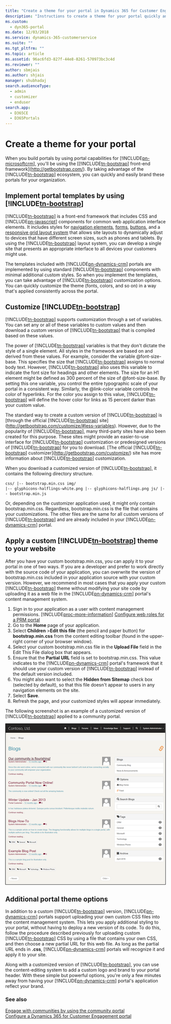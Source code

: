 ```yaml
---
title: "Create a theme for your portal in Dynamics 365 for Customer Engagement | MicrosoftDocs"
description: "Instructions to create a theme for your portal quickly and easily brand these portals for your organization."
ms.custom: 
  - dyn365-portal
ms.date: 12/03/2018
ms.service: dynamics-365-customerservice
ms.suite: ""
ms.tgt_pltfrm: ""
ms.topic: article
ms.assetid: 96ac6fd3-827f-44e8-8261-570973bc3c4d
ms.reviewer: ""
author: sbmjais
ms.author: shjais
manager: shubhadaj
search.audienceType: 
  - admin
  - customizer
  - enduser
search.app: 
  - D365CE
  - D365Portals
---
```

# Create a theme for your portal
When you build portals by using portal capabilities for [!INCLUDE[pn-microsoftcrm](../includes/pn-microsoftcrm.md)], you'll be using the [[!INCLUDE[tn-bootstrap](../includes/tn-bootstrap.md)] front-end framework](http://getbootstrap.com/). By taking advantage of the [!INCLUDE[tn-bootstrap](../includes/tn-bootstrap.md)] ecosystem, you can quickly and easily brand these portals for your organization.  

## Implement portal templates by using [!INCLUDE[tn-bootstrap](../includes/tn-bootstrap.md)]

[!INCLUDE[tn-bootstrap](../includes/tn-bootstrap.md)] is a front-end framework that includes CSS and [!INCLUDE[pn-javascript](../includes/pn-javascript.md)] components for common web application interface elements. It includes styles for [navigation elements](http://getbootstrap.com/components/#nav), [forms](http://getbootstrap.com/css/#forms), [buttons](http://getbootstrap.com/css/#buttons), and a [responsive grid layout system](http://getbootstrap.com/css/#grid) that allows site layouts to dynamically adjust to devices that have different screen sizes, such as phones and tablets. By using the [!INCLUDE[tn-bootstrap](../includes/tn-bootstrap.md)] layout system, you can develop a single site that presents an appropriate interface to all devices your customers might use.

The templates included with [!INCLUDE[pn-dynamics-crm](../includes/pn-dynamics-crm.md)] portals are implemented by using standard [!INCLUDE[tn-bootstrap](../includes/tn-bootstrap.md)] components with minimal additional custom styles. So when you implement the templates, you can take advantage of [!INCLUDE[tn-bootstrap](../includes/tn-bootstrap.md)] customization options. You can quickly customize the theme (fonts, colors, and so on) in a way that's applied consistently across the portal.

## Customize [!INCLUDE[tn-bootstrap](../includes/tn-bootstrap.md)]

[!INCLUDE[tn-bootstrap](../includes/tn-bootstrap.md)] supports customization through a set of variables. You can set any or all of these variables to custom values and then download a custom version of [!INCLUDE[tn-bootstrap](../includes/tn-bootstrap.md)] that is compiled based on these values.

The power of [!INCLUDE[tn-bootstrap](../includes/tn-bootstrap.md)] variables is that they don't dictate the style of a single element. All styles in the framework are based on and derived from these values. For example, consider the variable @font-size-base. This specifies the size that [!INCLUDE[tn-bootstrap](../includes/tn-bootstrap.md)] assigns to normal body text. However, [!INCLUDE[tn-bootstrap](../includes/tn-bootstrap.md)] also uses this variable to indicate the font size for headings and other elements. The size for an H1 element might be defined as 300 percent of the size of @font-size-base. By setting this one variable, you control the entire typographic scale of your portal in a consistent way. Similarly, the @link-color variable controls the color of hyperlinks. For the color you assign to this value, [!INCLUDE[tn-bootstrap](../includes/tn-bootstrap.md)] will define the hover color for links as 15 percent darker than your custom value.

The standard way to create a custom version of [!INCLUDE[tn-bootstrap](../includes/tn-bootstrap.md)] is [through the official [!INCLUDE[tn-bootstrap](../includes/tn-bootstrap.md)] site](http://getbootstrap.com/customize/#less-variables). However, due to the popularity of [!INCLUDE[tn-bootstrap](../includes/tn-bootstrap.md)], many third-party sites have also been created for this purpose. These sites might provide an easier-to-use interface for [!INCLUDE[tn-bootstrap](../includes/tn-bootstrap.md)] customization or predesigned versions of [!INCLUDE[tn-bootstrap](../includes/tn-bootstrap.md)] for you to download. [The official [!INCLUDE[tn-bootstrap](../includes/tn-bootstrap.md)] customizer](http://getbootstrap.com/customize/) site has more information about [!INCLUDE[tn-bootstrap](../includes/tn-bootstrap.md)] customization.  

When you download a customized version of [!INCLUDE[tn-bootstrap](../includes/tn-bootstrap.md)], it contains the following directory structure.

```
css/ |-- bootstrap.min.css img/
|-- glyphicons-halflings-white.png |-- glyphicons-halflings.png js/ |-- bootstrap.min.js
```

Or, depending on the customizer application used, it might only contain bootstrap.min.css. Regardless, bootstrap.min.css is the file that contains your customizations. The other files are the same for all custom versions of [!INCLUDE[tn-bootstrap](../includes/tn-bootstrap.md)] and are already included in your [!INCLUDE[pn-dynamics-crm](../includes/pn-dynamics-crm.md)] portal.

## Apply a custom [!INCLUDE[tn-bootstrap](../includes/tn-bootstrap.md)] theme to your website

After you have your custom bootstrap.min.css, you can apply it to your portal in one of two ways. If you are a developer and prefer to work directly with the source code of your application, you can overwrite the version of bootstrap.min.css included in your application source with your custom version. However, we recommend in most cases that you apply your custom [!INCLUDE[tn-bootstrap](../includes/tn-bootstrap.md)] theme without modifying your site code by uploading it as a web file in the [!INCLUDE[pn-dynamics-crm](../includes/pn-dynamics-crm.md)] portal's content management system.

1. Sign in to your application as a user with content management permissions. [!INCLUDE[proc-more-information](../includes/proc-more-information.md)] [Configure web roles for a PRM portal](configure-web-roles-partner-portal.md)  
2. Go to the **Home** page of your application.
3. Select **Children** &gt;**Edit this file** (the pencil and paper button) for **bootstrap.min.css** from the content editing toolbar (found in the upper-right corner of your browser window).
4. Select your custom bootstrap.min.css file in the **Upload File** field in the Edit This File dialog box that appears.
5. Ensure that the **Partial URL** field is set to bootstrap.min.css. This value indicates to the [!INCLUDE[pn-dynamics-crm](../includes/pn-dynamics-crm.md)] portal's framework that it should use your custom version of [!INCLUDE[tn-bootstrap](../includes/tn-bootstrap.md)] instead of the default version included.
6. You might also want to select the **Hidden from Sitemap** check box (selected by default), so that this file doesn't appear to users in any navigation elements on the site.
7. Select **Save**.
8. Refresh the page, and your customized styles will appear immediately.

The following screenshot is an example of a customized version of [!INCLUDE[tn-bootstrap](../includes/tn-bootstrap.md)] applied to a community portal.

![Apply a custom bootstrap theme to your website](media/apply-custom-bootstrap-theme.png "Apply a custom Bootstrap theme to your website")  

## Additional portal theme options

In addition to a custom [!INCLUDE[tn-bootstrap](../includes/tn-bootstrap.md)] version, [!INCLUDE[pn-dynamics-crm](../includes/pn-dynamics-crm.md)] portals support uploading your own custom CSS files into the content management system. This lets you apply additional styling to your portal, without having to deploy a new version of its code. To do this, follow the procedure described previously for uploading custom [!INCLUDE[tn-bootstrap](../includes/tn-bootstrap.md)] CSS by using a file that contains your own CSS, and then choose a new partial URL for this web file. As long as the partial URL ends in **.css**, [!INCLUDE[pn-dynamics-crm](../includes/pn-dynamics-crm.md)] portals will recognize it and apply it to your site.

Along with a customized version of [!INCLUDE[tn-bootstrap](../includes/tn-bootstrap.md)], you can use the content-editing system to add a custom logo and brand to your portal header. With these simple but powerful options, you're only a few minutes away from having your [!INCLUDE[pn-dynamics-crm](../includes/pn-dynamics-crm.md)] portal's application reflect your brand.

### See also

[Engage with communities by using the community portal](engage-with-communities.md)  
[Configure a Dynamics 365 for Customer Engagement portal](configure-portal.md)  
